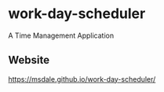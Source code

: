 # work-day-scheduler
A Time Management Application
## Website
https://msdale.github.io/work-day-scheduler/
